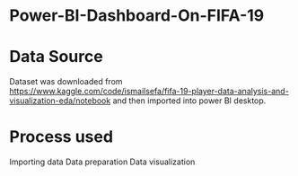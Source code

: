 # Power-BI-Dashboard-On-FIFA-19

# Data Source
Dataset was downloaded from https://www.kaggle.com/code/ismailsefa/fifa-19-player-data-analysis-and-visualization-eda/notebook and then imported into power BI desktop.

# Process used
Importing data
Data preparation
Data visualization

